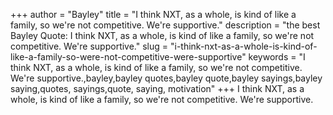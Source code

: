+++
author = "Bayley"
title = "I think NXT, as a whole, is kind of like a family, so we're not competitive. We're supportive."
description = "the best Bayley Quote: I think NXT, as a whole, is kind of like a family, so we're not competitive. We're supportive."
slug = "i-think-nxt-as-a-whole-is-kind-of-like-a-family-so-were-not-competitive-were-supportive"
keywords = "I think NXT, as a whole, is kind of like a family, so we're not competitive. We're supportive.,bayley,bayley quotes,bayley quote,bayley sayings,bayley saying,quotes, sayings,quote, saying, motivation"
+++
I think NXT, as a whole, is kind of like a family, so we're not competitive. We're supportive.
